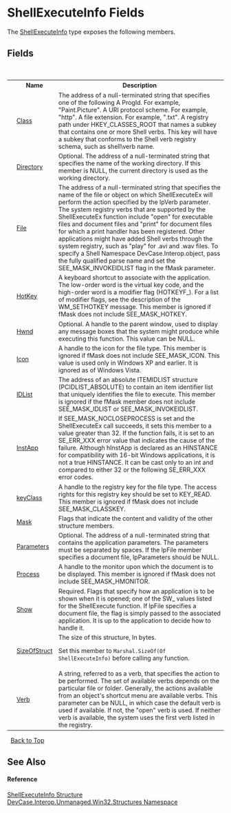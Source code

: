 # ShellExecuteInfo Fields
 

The <a href="T_DevCase_Interop_Unmanaged_Win32_Structures_ShellExecuteInfo">ShellExecuteInfo</a> type exposes the following members.


## Fields
&nbsp;<table><tr><th></th><th>Name</th><th>Description</th></tr><tr><td>![Public field](media/pubfield.gif "Public field")</td><td><a href="F_DevCase_Interop_Unmanaged_Win32_Structures_ShellExecuteInfo_Class">Class</a></td><td>
The address of a null-terminated string that specifies one of the following A ProgId. For example, "Paint.Picture". A URI protocol scheme. For example, "http". A file extension. For example, ".txt". A registry path under HKEY_CLASSES_ROOT that names a subkey that contains one or more Shell verbs. This key will have a subkey that conforms to the Shell verb registry schema, such as shell\verb name.</td></tr><tr><td>![Public field](media/pubfield.gif "Public field")</td><td><a href="F_DevCase_Interop_Unmanaged_Win32_Structures_ShellExecuteInfo_Directory">Directory</a></td><td>
Optional. The address of a null-terminated string that specifies the name of the working directory. If this member is NULL, the current directory is used as the working directory.</td></tr><tr><td>![Public field](media/pubfield.gif "Public field")</td><td><a href="F_DevCase_Interop_Unmanaged_Win32_Structures_ShellExecuteInfo_File">File</a></td><td>
The address of a null-terminated string that specifies the name of the file or object on which ShellExecuteEx will perform the action specified by the lpVerb parameter. The system registry verbs that are supported by the ShellExecuteEx function include "open" for executable files and document files and "print" for document files for which a print handler has been registered. Other applications might have added Shell verbs through the system registry, such as "play" for .avi and .wav files. To specify a Shell Namespace DevCase.Interop.object, pass the fully qualified parse name and set the SEE_MASK_INVOKEIDLIST flag in the fMask parameter.</td></tr><tr><td>![Public field](media/pubfield.gif "Public field")</td><td><a href="F_DevCase_Interop_Unmanaged_Win32_Structures_ShellExecuteInfo_HotKey">HotKey</a></td><td>
A keyboard shortcut to associate with the application. The low-order word is the virtual key code, and the high-order word is a modifier flag (HOTKEYF_). For a list of modifier flags, see the description of the WM_SETHOTKEY message. This member is ignored if fMask does not include SEE_MASK_HOTKEY.</td></tr><tr><td>![Public field](media/pubfield.gif "Public field")</td><td><a href="F_DevCase_Interop_Unmanaged_Win32_Structures_ShellExecuteInfo_Hwnd">Hwnd</a></td><td>
Optional. A handle to the parent window, used to display any message boxes that the system might produce while executing this function. This value can be NULL.</td></tr><tr><td>![Public field](media/pubfield.gif "Public field")</td><td><a href="F_DevCase_Interop_Unmanaged_Win32_Structures_ShellExecuteInfo_Icon">Icon</a></td><td>
A handle to the icon for the file type. This member is ignored if fMask does not include SEE_MASK_ICON. This value is used only in Windows XP and earlier. It is ignored as of Windows Vista.</td></tr><tr><td>![Public field](media/pubfield.gif "Public field")</td><td><a href="F_DevCase_Interop_Unmanaged_Win32_Structures_ShellExecuteInfo_IDList">IDList</a></td><td>
The address of an absolute ITEMIDLIST structure (PCIDLIST_ABSOLUTE) to contain an item identifier list that uniquely identifies the file to execute. This member is ignored if the fMask member does not include SEE_MASK_IDLIST or SEE_MASK_INVOKEIDLIST.</td></tr><tr><td>![Public field](media/pubfield.gif "Public field")</td><td><a href="F_DevCase_Interop_Unmanaged_Win32_Structures_ShellExecuteInfo_InstApp">InstApp</a></td><td>
If SEE_MASK_NOCLOSEPROCESS is set and the ShellExecuteEx call succeeds, it sets this member to a value greater than 32. If the function fails, it is set to an SE_ERR_XXX error value that indicates the cause of the failure. Although hInstApp is declared as an HINSTANCE for compatibility with 16-bit Windows applications, it is not a true HINSTANCE. It can be cast only to an int and compared to either 32 or the following SE_ERR_XXX error codes.</td></tr><tr><td>![Public field](media/pubfield.gif "Public field")</td><td><a href="F_DevCase_Interop_Unmanaged_Win32_Structures_ShellExecuteInfo_keyClass">keyClass</a></td><td>
A handle to the registry key for the file type. The access rights for this registry key should be set to KEY_READ. This member is ignored if fMask does not include SEE_MASK_CLASSKEY.</td></tr><tr><td>![Public field](media/pubfield.gif "Public field")</td><td><a href="F_DevCase_Interop_Unmanaged_Win32_Structures_ShellExecuteInfo_Mask">Mask</a></td><td>
Flags that indicate the content and validity of the other structure members.</td></tr><tr><td>![Public field](media/pubfield.gif "Public field")</td><td><a href="F_DevCase_Interop_Unmanaged_Win32_Structures_ShellExecuteInfo_Parameters">Parameters</a></td><td>
Optional. The address of a null-terminated string that contains the application parameters. The parameters must be separated by spaces. If the lpFile member specifies a document file, lpParameters should be NULL.</td></tr><tr><td>![Public field](media/pubfield.gif "Public field")</td><td><a href="F_DevCase_Interop_Unmanaged_Win32_Structures_ShellExecuteInfo_Process">Process</a></td><td>
A handle to the monitor upon which the document is to be displayed. This member is ignored if fMask does not include SEE_MASK_HMONITOR.</td></tr><tr><td>![Public field](media/pubfield.gif "Public field")</td><td><a href="F_DevCase_Interop_Unmanaged_Win32_Structures_ShellExecuteInfo_Show">Show</a></td><td>
Required. Flags that specify how an application is to be shown when it is opened; one of the SW_ values listed for the ShellExecute function. If lpFile specifies a document file, the flag is simply passed to the associated application. It is up to the application to decide how to handle it.</td></tr><tr><td>![Public field](media/pubfield.gif "Public field")</td><td><a href="F_DevCase_Interop_Unmanaged_Win32_Structures_ShellExecuteInfo_SizeOfStruct">SizeOfStruct</a></td><td>
The size of this structure, In bytes. 

 Set this member to `Marshal.SizeOf(Of ShellExecuteInfo)` before calling any function.</td></tr><tr><td>![Public field](media/pubfield.gif "Public field")</td><td><a href="F_DevCase_Interop_Unmanaged_Win32_Structures_ShellExecuteInfo_Verb">Verb</a></td><td>
A string, referred to as a verb, that specifies the action to be performed. The set of available verbs depends on the particular file or folder. Generally, the actions available from an object's shortcut menu are available verbs. This parameter can be NULL, in which case the default verb is used if available. If not, the "open" verb is used. If neither verb is available, the system uses the first verb listed in the registry.</td></tr></table>&nbsp;
<a href="#shellexecuteinfo-fields">Back to Top</a>

## See Also


#### Reference
<a href="T_DevCase_Interop_Unmanaged_Win32_Structures_ShellExecuteInfo">ShellExecuteInfo Structure</a><br /><a href="N_DevCase_Interop_Unmanaged_Win32_Structures">DevCase.Interop.Unmanaged.Win32.Structures Namespace</a><br />
